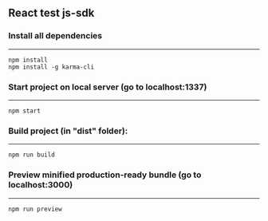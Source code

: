 ## React test js-sdk

### Install all dependencies
-----

```
npm install
npm install -g karma-cli
```

### Start project on local server (go to localhost:1337)
-----

```
npm start
```

### Build project (in "dist" folder):
-----

```
npm run build
```

### Preview minified production-ready bundle (go to localhost:3000)
-----

```
npm run preview
```
